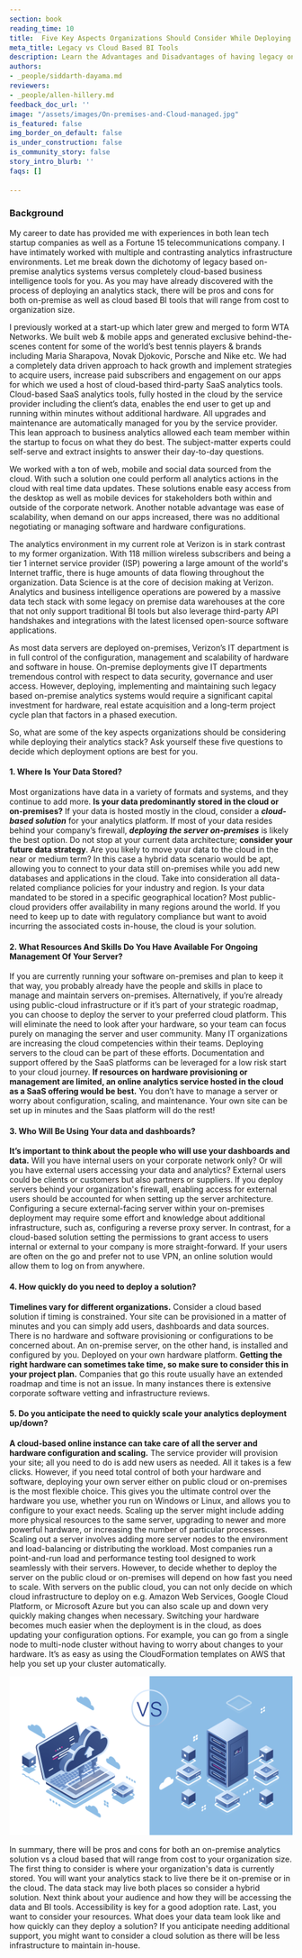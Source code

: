 ```yaml
---
section: book
reading_time: 10
title:  Five Key Aspects Organizations Should Consider While Deploying An Analytics Stack
meta_title: Legacy vs Cloud Based BI Tools
description: Learn the Advantages and Disadvantages of having legacy on-premise BI tools vs cloud based tools.
authors:
- _people/siddarth-dayama.md
reviewers:
- _people/allen-hillery.md
feedback_doc_url: ''
image: "/assets/images/On-premises-and-Cloud-managed.jpg"
is_featured: false
img_border_on_default: false
is_under_construction: false
is_community_story: false
story_intro_blurb: ''
faqs: []

---
```

### Background

My career to date has provided me with experiences in both lean tech startup companies as well as a Fortune 15 telecommunications company.  I have intimately worked with multiple and contrasting analytics infrastructure environments. Let me break down the dichotomy of legacy based on-premise analytics systems versus completely cloud-based business intelligence tools for you. As you may have already discovered with the process of deploying an analytics stack, there will be pros and cons for both on-premise as well as cloud based BI tools that will range from cost to organization size. 

I previously worked at a start-up which later grew and merged to form WTA Networks. We built web & mobile apps and generated exclusive behind-the-scenes content for some of the world’s best tennis players & brands including Maria Sharapova, Novak Djokovic, Porsche and Nike etc. We had a completely data driven approach to hack growth and implement strategies to acquire users, increase paid subscribers and engagement on our apps for which we used a host of cloud-based third-party SaaS analytics tools. Cloud-based SaaS analytics tools, fully hosted in the cloud by the service provider including the client’s data, enables the end user to get up and running within minutes without additional hardware. All upgrades and maintenance are automatically managed for you by the service provider. This lean approach to business analytics allowed each team member within the startup to focus on what they do best. The subject-matter experts could self-serve and extract insights to answer their day-to-day questions.

We worked with a ton of web, mobile and social data sourced from the cloud. With such a solution one could perform all analytics actions in the cloud with real time data updates. These solutions enable easy access from the desktop as well as mobile devices for stakeholders both within and outside of the corporate network. Another notable advantage was ease of scalability, when demand on our apps increased, there was no additional negotiating or managing software and hardware configurations.

The analytics environment in my current role at Verizon is in stark contrast to my former organization. With 118 million wireless subscribers and being a tier 1 internet service provider (ISP) powering a large amount of the world's Internet traffic, there is huge amounts of data flowing throughout the organization. Data Science is at the core of decision making at Verizon.  Analytics and business intelligence operations are powered by a massive data tech stack with some legacy on premise data warehouses at the core that not only support traditional BI tools but also leverage third-party API handshakes and integrations with the latest licensed open-source software applications. 

As most data servers are deployed on-premises, Verizon’s IT department is in full control of the configuration, management and scalability of hardware and software in house. On-premise deployments give IT departments tremendous control with respect to data security, governance and user access. However, deploying, implementing and maintaining such legacy based on-premise analytics systems would require a significant capital investment for hardware, real estate acquisition and a long-term project cycle plan that factors in a phased execution. 

So, what are some of the key aspects organizations should be considering while deploying their analytics stack? Ask yourself these five questions to decide which deployment options are best for you. 

#### 1. Where Is Your Data Stored?

Most organizations have data in a variety of formats and systems, and they continue to add more. **Is your data predominantly stored in the cloud or on-premises?** If your data is hosted mostly in the cloud, consider a **_cloud-based solution_** for your analytics platform. If most of your data resides behind your company’s firewall, **_deploying the server on-premises_** is likely the best option. Do not stop at your current data architecture; **consider your future data strategy**. Are you likely to move your data to the cloud in the near or medium term? In this case a hybrid data scenario would be apt, allowing you to connect to your data still on-premises while you add new databases and applications in the cloud. Take into consideration all data-related compliance policies for your industry and region. Is your data mandated to be stored in a specific geographical location? Most public-cloud providers offer availability in many regions around the world. If you need to keep up to date with regulatory compliance but want to avoid incurring the associated costs in-house, the cloud is your solution.

#### 2. What Resources And Skills Do You Have Available For Ongoing Management Of Your Server?

If you are currently running your software on-premises and plan to keep it that way, you probably already have the people and skills in place to manage and maintain servers on-premises. Alternatively, if you’re already using public-cloud infrastructure or if it’s part of your strategic roadmap, you can choose to deploy the server to your preferred cloud platform. This will eliminate the need to look after your hardware, so your team can focus purely on managing the server and user community. Many IT organizations are increasing the cloud competencies within their teams. Deploying servers to the cloud can be part of these efforts. Documentation and support offered by the SaaS platforms can be leveraged for a low risk start to your cloud journey. **If resources on hardware provisioning or management are limited, an online analytics service hosted in the cloud as a SaaS offering would be best.** You don’t have to manage a server or worry about configuration, scaling, and maintenance. Your own site can be set up in minutes and the Saas platform will do the rest!

#### 3. Who Will Be Using Your data and dashboards?

**It’s important to think about the people who will use your dashboards and data.** Will you have internal users on your corporate network only? Or will you have external users accessing your data and analytics? External users could be clients or customers but also partners or suppliers. If you deploy servers behind your organization's firewall, enabling access for external users should be accounted for when setting up the server architecture. Configuring a secure external-facing server within your on-premises deployment may require some effort and knowledge about additional infrastructure, such as, configuring a reverse proxy server. In contrast, for a cloud-based solution setting the permissions to grant access to users internal or external to your company is more straight-forward. If your users are often on the go and prefer not to use VPN, an online solution would allow them to log on from anywhere.

#### 4. How quickly do you need to deploy a solution?

**Timelines vary for different organizations.** Consider a cloud based solution if timing is constrained.  Your site can be provisioned in a matter of minutes and you can simply add users, dashboards and data sources. There is no hardware and software provisioning or configurations to be concerned about. An on-premise server, on the other hand, is installed and configured by you. Deployed on your own hardware platform. **Getting the right hardware can sometimes take time, so make sure to consider this in your project plan.** Companies that go this route usually have an extended roadmap and time is not an issue. In many instances there is extensive corporate software vetting and infrastructure reviews. 

#### 5. Do you anticipate the need to quickly scale your analytics deployment up/down?

**A cloud-based online instance can take care of all the server and hardware configuration and scaling.** The service provider will provision your site; all you need to do is add new users as needed. All it takes is a few clicks. However, if you need total control of both your hardware and software, deploying your own server either on public cloud or on-premises is the most flexible choice. This gives you the ultimate control over the hardware you use, whether you run on Windows or Linux, and allows you to configure to your exact needs. Scaling up the server might include adding more physical resources to the same server, upgrading to newer and more powerful hardware, or increasing the number of particular processes. Scaling out a server involves adding more server nodes to the environment and load-balancing or distributing the workload. Most companies run a point-and-run load and performance testing tool designed to work seamlessly with their servers. However, to decide whether to deploy the server on the public cloud or on-premises will depend on how fast you need to scale. With servers on the public cloud, you can not only decide on which cloud infrastructure to deploy on e.g. Amazon Web Services, Google Cloud Platform, or Microsoft Azure but you can also scale up and down very quickly making changes when necessary. Switching your hardware becomes much easier when the deployment is in the cloud, as does updating your configuration options. For example, you can go from a single node to multi-node cluster without having to worry about changes to your hardware. It’s as easy as using the CloudFormation templates on AWS that help you set up your cluster automatically. 


![](/assets/images/cloud-vs-server1.png)

In summary, there will be pros and cons for both an on-premise analytics solution vs a cloud based that will range from cost to your organization size. The first thing to consider is where your organization's data is currently stored. You will want your analytics stack to live there be it on-premise or in the cloud. The data stack may live both places so consider a hybrid solution. Next think about your audience and how they will be accessing the data and BI tools. Accessibility is key for a good adoption rate. Last, you want to consider your resources. What does your data team look like and how quickly can they deploy a solution? If you anticipate needing additional support, you might want to consider a cloud solution as there will be less infrastructure to maintain in-house. 
